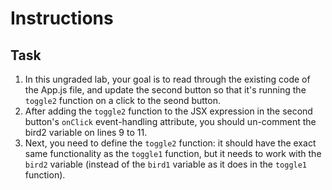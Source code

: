 # Instructions

## Task

1. In this ungraded lab, your goal is to read through the existing code of the App.js file, and update the second button so that it's running the `toggle2` function on a click to the seond button.
2. After adding the `toggle2` function to the JSX expression in the second button's `onClick` event-handling attribute, you should un-comment the bird2 variable on lines 9 to 11.
3. Next, you need to define the `toggle2` function: it should have the exact same functionality as the `toggle1` function, but it needs to work with the `bird2` variable (instead of the `bird1` variable as it does in the `toggle1` function).
